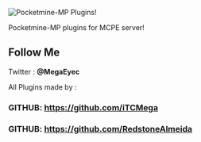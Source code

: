 ![Pocketmine-MP Plugins!](https://cdn.pocketmine.net/img/PocketMine-h.png)

Pocketmine-MP plugins for MCPE server!

## Follow Me 
Twitter : **@MegaEyec**

All Plugins made by :
### GITHUB: https://github.com/iTCMega
### GITHUB: https://github.com/RedstoneAlmeida
